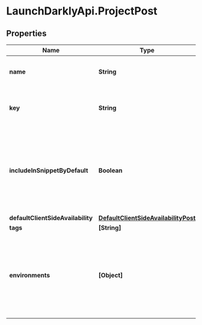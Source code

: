 # LaunchDarklyApi.ProjectPost

## Properties

Name | Type | Description | Notes
------------ | ------------- | ------------- | -------------
**name** | **String** | A human-friendly name for the project. | 
**key** | **String** | A unique key used to reference the project in your code. | 
**includeInSnippetByDefault** | **Boolean** | Whether or not flags created in this project are made available to the client-side JavaScript SDK by default. | [optional] 
**defaultClientSideAvailability** | [**DefaultClientSideAvailabilityPost**](DefaultClientSideAvailabilityPost.md) |  | [optional] 
**tags** | **[String]** |  | [optional] 
**environments** | **[Object]** | Creates the provided environments for this project. If omitted default environments will be created instead. | [optional] 


